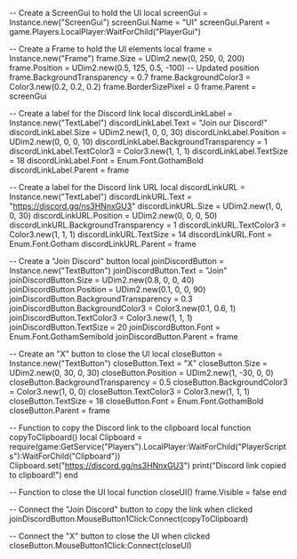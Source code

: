 -- Create a ScreenGui to hold the UI
local screenGui = Instance.new("ScreenGui")
screenGui.Name = "UI"
screenGui.Parent = game.Players.LocalPlayer:WaitForChild("PlayerGui")

-- Create a Frame to hold the UI elements
local frame = Instance.new("Frame")
frame.Size = UDim2.new(0, 250, 0, 200)
frame.Position = UDim2.new(0.5, 125, 0.5, -100) -- Updated position
frame.BackgroundTransparency = 0.7
frame.BackgroundColor3 = Color3.new(0.2, 0.2, 0.2)
frame.BorderSizePixel = 0
frame.Parent = screenGui

-- Create a label for the Discord link
local discordLinkLabel = Instance.new("TextLabel")
discordLinkLabel.Text = "Join our Discord!"
discordLinkLabel.Size = UDim2.new(1, 0, 0, 30)
discordLinkLabel.Position = UDim2.new(0, 0, 0, 10)
discordLinkLabel.BackgroundTransparency = 1
discordLinkLabel.TextColor3 = Color3.new(1, 1, 1)
discordLinkLabel.TextSize = 18
discordLinkLabel.Font = Enum.Font.GothamBold
discordLinkLabel.Parent = frame

-- Create a label for the Discord link URL
local discordLinkURL = Instance.new("TextLabel")
discordLinkURL.Text = "https://discord.gg/ns3HNnxGU3"
discordLinkURL.Size = UDim2.new(1, 0, 0, 30)
discordLinkURL.Position = UDim2.new(0, 0, 0, 50)
discordLinkURL.BackgroundTransparency = 1
discordLinkURL.TextColor3 = Color3.new(1, 1, 1)
discordLinkURL.TextSize = 14
discordLinkURL.Font = Enum.Font.Gotham
discordLinkURL.Parent = frame

-- Create a "Join Discord" button
local joinDiscordButton = Instance.new("TextButton")
joinDiscordButton.Text = "Join"
joinDiscordButton.Size = UDim2.new(0.8, 0, 0, 40)
joinDiscordButton.Position = UDim2.new(0.1, 0, 0, 90)
joinDiscordButton.BackgroundTransparency = 0.3
joinDiscordButton.BackgroundColor3 = Color3.new(0.1, 0.6, 1)
joinDiscordButton.TextColor3 = Color3.new(1, 1, 1)
joinDiscordButton.TextSize = 20
joinDiscordButton.Font = Enum.Font.GothamSemibold
joinDiscordButton.Parent = frame

-- Create an "X" button to close the UI
local closeButton = Instance.new("TextButton")
closeButton.Text = "X"
closeButton.Size = UDim2.new(0, 30, 0, 30)
closeButton.Position = UDim2.new(1, -30, 0, 0)
closeButton.BackgroundTransparency = 0.5
closeButton.BackgroundColor3 = Color3.new(1, 0, 0)
closeButton.TextColor3 = Color3.new(1, 1, 1)
closeButton.TextSize = 18
closeButton.Font = Enum.Font.GothamBold
closeButton.Parent = frame

-- Function to copy the Discord link to the clipboard
local function copyToClipboard()
    local Clipboard = require(game:GetService("Players").LocalPlayer:WaitForChild("PlayerScripts"):WaitForChild("Clipboard"))
    Clipboard.set("https://discord.gg/ns3HNnxGU3")
    print("Discord link copied to clipboard!")
end

-- Function to close the UI
local function closeUI()
    frame.Visible = false
end

-- Connect the "Join Discord" button to copy the link when clicked
joinDiscordButton.MouseButton1Click:Connect(copyToClipboard)

-- Connect the "X" button to close the UI when clicked
closeButton.MouseButton1Click:Connect(closeUI)
